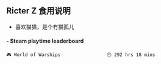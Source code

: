 ## Ricter Z 食用说明
- 喜欢猫猫，是个冇猫孤儿

<!-- steam-box start -->
#### - Steam playtime leaderboard
```text
🎮 World of Warships                 🕘 292 hrs 18 mins
```
<!-- Powered by https://github.com/YouEclipse/steam-box . -->
<!-- steam-box end -->
